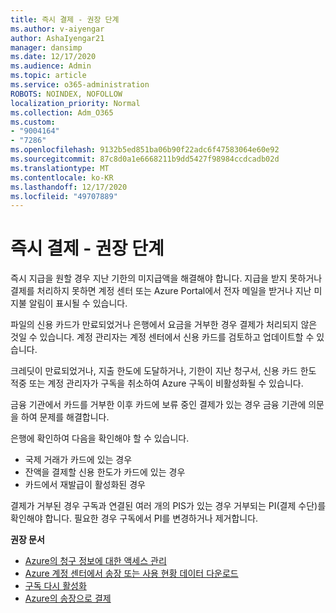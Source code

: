 ```yaml
---
title: 즉시 결제 - 권장 단계
ms.author: v-aiyengar
author: AshaIyengar21
manager: dansimp
ms.date: 12/17/2020
ms.audience: Admin
ms.topic: article
ms.service: o365-administration
ROBOTS: NOINDEX, NOFOLLOW
localization_priority: Normal
ms.collection: Adm_O365
ms.custom:
- "9004164"
- "7286"
ms.openlocfilehash: 9132b5ed851ba06b90f22adc6f47583064e60e92
ms.sourcegitcommit: 87c8d0a1e6668211b9dd5427f98984ccdcadb02d
ms.translationtype: MT
ms.contentlocale: ko-KR
ms.lasthandoff: 12/17/2020
ms.locfileid: "49707889"
---
```

# <a name="make-immediate-payment---recommended-steps"></a>즉시 결제 - 권장 단계

즉시 지급을 원할 경우 지난 기한의 미지급액을 해결해야 합니다. 지급을 받지 못하거나 결제를 처리하지 못하면 계정 센터 또는 Azure Portal에서 전자 메일을 받거나 지난 미지불 알림이 표시될 수 있습니다. 

파일의 신용 카드가 만료되었거나 은행에서 요금을 거부한 경우 결제가 처리되지 않은 것일 수 있습니다. 계정 관리자는 계정 센터에서 신용 카드를 검토하고 업데이트할 수 있습니다. 

크레딧이 만료되었거나, 지출 한도에 도달하거나, 기한이 지난 청구서, 신용 카드 한도 적중 또는 계정 관리자가 구독을 취소하여 Azure 구독이 비활성화될 수 있습니다.  

금융 기관에서 카드를 거부한 이후 카드에 보류 중인 결제가 있는 경우 금융 기관에 의문을 하여 문제를 해결합니다.  

은행에 확인하여 다음을 확인해야 할 수 있습니다.

- 국제 거래가 카드에 있는 경우 
- 잔액을 결제할 신용 한도가 카드에 있는 경우 
- 카드에서 재발급이 활성화된 경우 

결제가 거부된 경우 구독과 연결된 여러 개의 PIS가 있는 경우 거부되는 PI(결제 수단)를 확인해야 합니다. 필요한 경우 구독에서 PI를 변경하거나 제거합니다. 

**권장 문서** 

- [Azure의 청구 정보에 대한 액세스 관리](https://docs.microsoft.com/azure/billing/billing-manage-access?WT.mc_id=Portal-Microsoft_Azure_Support)
- [Azure 계정 센터에서 송장 또는 사용 현황 데이터 다운로드](https://docs.microsoft.com/azure/billing/billing-download-azure-invoice-daily-usage-date?WT.mc_id=Portal-Microsoft_Azure_Support)
- [구독 다시 활성화](https://docs.microsoft.com/azure/billing/billing-subscription-become-disable?WT.mc_id=Portal-Microsoft_Azure_Support)
- [Azure의 송장으로 결제](https://docs.microsoft.com/azure/cost-management-billing/manage/pay-by-invoice) 
